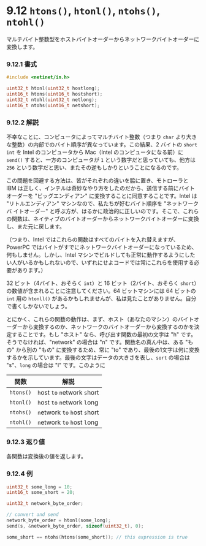 # 9.12 `htons()`, `htonl()`, `ntohs()`, `ntohl()`

マルチバイト整数型をホストバイトオーダーからネットワークバイトオーダーに変換します。

### 9.12.1 書式

```c
#include <netinet/in.h>

uint32_t htonl(uint32_t hostlong);
uint16_t htons(uint16_t hostshort);
uint32_t ntohl(uint32_t netlong);
uint16_t ntohs(uint16_t netshort);
```

### 9.12.2 解説

不幸なことに、コンピュータによってマルチバイト整数（つまり `char` より大きな整数）の内部でのバイト順序が異なっています。この結果、2 バイトの `short int` を Intel のコンピュータから Mac（Intel のコンピュータになる前）に `send()` すると、一方のコンピュータが `1` という数字だと思っていても、他方は `256` という数字だと思い、またその逆もしかりということになるのです。

この問題を回避する方法は、皆がそれぞれの違いを脇に置き、モトローラと IBM は正しく、インテルは奇妙なやり方をしたのだから、送信する前にバイトオーダーを "ビッグエンディアン" に変換することに同意することです。Intel は "リトルエンディアン" マシンなので、私たちが好むバイト順序を "ネットワークバ イトオーダー" と呼ぶ方が、はるかに政治的に正しいのです。そこで、これらの関数は、ネイティブのバイトオーダーからネットワークバイトオーダーに変換し、また元に戻します。

（つまり、Intel ではこれらの関数はすべてのバイトを入れ替えますが、PowerPC ではバイトがすでにネットワークバイトオーダーになっているため、何もしません。しかし、Intel マシンでビルドしても正常に動作するようにしたい人がいるかもしれないので、いずれにせよコードでは常にこれらを使用する必要があります。）

32 ビット（4バイト、おそらく `int`）と 16 ビット（2バイト、おそらく `short`）の数値が含まれることに注意してください。64 ビットマシンには 64 ビットの `int` 用の `htonll()` があるかもしれませんが、私は見たことがありません。自分で書くしかないでしょう。

とにかく、これらの関数の動作は、まず、ホスト（あなたのマシン）のバイトオーダーから変換するのか、ネットワークのバイトオーダーから変換するのかを決定することです。もし "ホスト" なら、呼び出す関数の最初の文字は "h" です。そうでなければ、"network" の場合は "n" です。関数名の真ん中は、ある "もの" から別の "もの" に変換するため、常に "to" であり、最後の1文字は何に変換するかを示しています。最後の文字はデータの大きさを表し、`sort` の場合は "s"、`long` の場合は "l" です。このように

| 関数      | 解説                          |
|-----------|-------------------------------|
| `htons()` | `h`ost `to` `n`etwork `s`hort |
| `htonl()` | `h`ost `to` `n`etwork `l`ong  |
| `ntohs()` | `n`etwork `to` `h`ost `s`hort |
| `ntohl()` | `n`etwork `to` `h`ost `l`ong  |

### 9.12.3 返り値

各関数は変換後の値を返します。

### 9.12.4 例

```c
uint32_t some_long = 10;
uint16_t some_short = 20;

uint32_t network_byte_order;

// convert and send
network_byte_order = htonl(some_long);
send(s, &network_byte_order, sizeof(uint32_t), 0);

some_short == ntohs(htons(some_short)); // this expression is true
```
